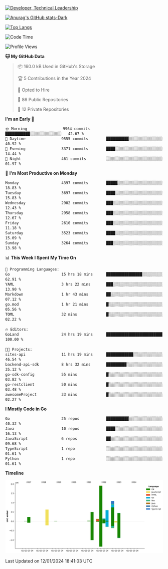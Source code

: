 <div>
  <a href="https://www.linkedin.com/in/arielpineiro/" target="_blank" rel="nofollow noopener noreferrer">
    <img src="https://img.shields.io/badge/-LinkedIn-%230077B5?style=for-the-badge&logo=linkedin&logoColor=white" alt="Developer, Technical Leadership" title="Ariel Piñeiro">
  </a>
</div>

[![Anurag's GitHub stats-Dark](https://github-readme-stats.vercel.app/api?username=arielsrv&show_icons=true&theme=dark#gh-dark-mode-only)](https://github.com/anuraghazra/github-readme-stats#gh-dark-mode-only)

[![Top Langs](https://github-readme-stats.vercel.app/api/top-langs/?username=arielsrv&layout=compact&langs_count=10&theme=dark#gh-dark-mode-only)](https://github.com/anuraghazra/github-readme-stats&theme=dark#gh-dark-mode-only)

<!--START_SECTION:waka-->
![Code Time](http://img.shields.io/badge/Code%20Time-440%20hrs%2053%20mins-blue)

![Profile Views](http://img.shields.io/badge/Profile%20Views-2-blue)

**🐱 My GitHub Data** 

> 📦 160.0 kB Used in GitHub's Storage 
 > 
> 🏆 5 Contributions in the Year 2024
 > 
> 💼 Opted to Hire
 > 
> 📜 86 Public Repositories 
 > 
> 🔑 12 Private Repositories 
 > 
**I'm an Early 🐤** 

```text
🌞 Morning                9964 commits        ███████████░░░░░░░░░░░░░░   42.67 % 
🌆 Daytime                9555 commits        ██████████░░░░░░░░░░░░░░░   40.92 % 
🌃 Evening                3371 commits        ████░░░░░░░░░░░░░░░░░░░░░   14.44 % 
🌙 Night                  461 commits         ░░░░░░░░░░░░░░░░░░░░░░░░░   01.97 % 
```
📅 **I'm Most Productive on Monday** 

```text
Monday                   4397 commits        █████░░░░░░░░░░░░░░░░░░░░   18.83 % 
Tuesday                  3697 commits        ████░░░░░░░░░░░░░░░░░░░░░   15.83 % 
Wednesday                2902 commits        ███░░░░░░░░░░░░░░░░░░░░░░   12.43 % 
Thursday                 2958 commits        ███░░░░░░░░░░░░░░░░░░░░░░   12.67 % 
Friday                   2610 commits        ███░░░░░░░░░░░░░░░░░░░░░░   11.18 % 
Saturday                 3523 commits        ████░░░░░░░░░░░░░░░░░░░░░   15.09 % 
Sunday                   3264 commits        ███░░░░░░░░░░░░░░░░░░░░░░   13.98 % 
```


📊 **This Week I Spent My Time On** 

```text
💬 Programming Languages: 
Go                       15 hrs 18 mins      ████████████████░░░░░░░░░   62.91 % 
YAML                     3 hrs 22 mins       ███░░░░░░░░░░░░░░░░░░░░░░   13.90 % 
Markdown                 1 hr 43 mins        ██░░░░░░░░░░░░░░░░░░░░░░░   07.12 % 
go.mod                   1 hr 21 mins        █░░░░░░░░░░░░░░░░░░░░░░░░   05.56 % 
TOML                     32 mins             █░░░░░░░░░░░░░░░░░░░░░░░░   02.22 % 

🔥 Editors: 
GoLand                   24 hrs 19 mins      █████████████████████████   100.00 % 

🐱‍💻 Projects: 
sites-api                11 hrs 19 mins      ████████████░░░░░░░░░░░░░   46.54 % 
backend-api-sdk          8 hrs 32 mins       █████████░░░░░░░░░░░░░░░░   35.12 % 
go-sdk-config            55 mins             █░░░░░░░░░░░░░░░░░░░░░░░░   03.82 % 
go-restclient            50 mins             █░░░░░░░░░░░░░░░░░░░░░░░░   03.48 % 
awesomeProject           33 mins             █░░░░░░░░░░░░░░░░░░░░░░░░   02.27 % 
```

**I Mostly Code in Go** 

```text
Go                       25 repos            ██████████░░░░░░░░░░░░░░░   40.32 % 
Java                     10 repos            ████░░░░░░░░░░░░░░░░░░░░░   16.13 % 
JavaScript               6 repos             ██░░░░░░░░░░░░░░░░░░░░░░░   09.68 % 
TypeScript               1 repo              ░░░░░░░░░░░░░░░░░░░░░░░░░   01.61 % 
Python                   1 repo              ░░░░░░░░░░░░░░░░░░░░░░░░░   01.61 % 
```



**Timeline**

![Lines of Code chart](https://raw.githubusercontent.com/arielsrv/arielsrv/main/assets/bar_graph.png)


 Last Updated on 12/01/2024 18:41:03 UTC
<!--END_SECTION:waka-->
